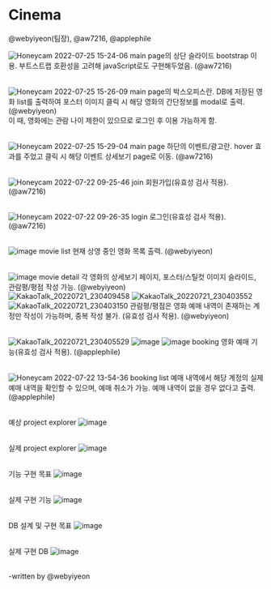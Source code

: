 # Cinema
@webyiyeon(팀장), @aw7216, @applephile <br/>

![Honeycam 2022-07-25 15-24-06](https://user-images.githubusercontent.com/97453781/180711729-ebf66bc0-ce95-4586-b8d2-9009f9b585b5.gif)
main page의 상단 슬라이드 bootstrap 이용. 부트스트랩 호환성을 고려해 javaScript로도 구현해두었음. (@aw7216) <br/><br/>

![Honeycam 2022-07-25 15-26-09](https://user-images.githubusercontent.com/97453781/180711996-c3480d25-3b11-412a-842b-f297879fd491.gif)
main page의 박스오피스란. DB에 저장된 영화 list를 출력하여 포스터 이미지 클릭 시 해당 영화의 간단정보를 modal로 출력. (@webyiyeon)<br/>
이 때, 영화에는 관람 나이 제한이 있으므로 로그인 후 이용 가능하게 함.<br/><br/>

![Honeycam 2022-07-25 15-29-04](https://user-images.githubusercontent.com/97453781/180712425-ae9d1813-d3b0-4062-b467-ef8379d977d0.gif)
main page  하단의 이벤트/광고란. hover 효과를 주었고 클릭 시 해당 이벤트 상세보기 page로 이동. (@aw7216)<br/><br/>

![Honeycam 2022-07-22 09-25-46](https://user-images.githubusercontent.com/97453781/180713020-dbff7208-54d9-4ae6-baac-380ee58ff36e.gif)
join 회원가입(유효성 검사 적용). (@aw7216)<br/><br/>

![Honeycam 2022-07-22 09-26-35](https://user-images.githubusercontent.com/97453781/180713076-d481bbba-d225-4197-a5c8-f88dcb0001da.gif)
login 로그인(유효성 검사 적용). (@aw7216)<br/><br/>

![image](https://user-images.githubusercontent.com/97453781/180713248-b54a814d-b55e-4bbe-a943-20baf1c561d4.png)
movie list 현재 상영 중인 영화 목록 출력. (@webyiyeon)<br/><br/>

![image](https://user-images.githubusercontent.com/97453781/180713361-a1652f5f-532b-4bb5-9aa3-0e80ffa26b61.png)
movie detail 각 영화의 상세보기 페이지, 포스터/스틸컷 이미지 슬라이드, 관람평/평점 작성 가능. (@webyiyeon)<br/>
![KakaoTalk_20220721_230409458](https://user-images.githubusercontent.com/97453781/180713455-d627d202-40e7-4337-a936-b044ff98724a.gif)
![KakaoTalk_20220721_230403552](https://user-images.githubusercontent.com/97453781/180713465-ede0225c-58c2-4151-b054-7a228354f4a0.gif)
![KakaoTalk_20220721_230403150](https://user-images.githubusercontent.com/97453781/180713471-021e8d7c-894c-4543-8884-6722288dd18f.gif)
관람평/평점은 영화 예매 내역이 존재하는 계정만 작성이 가능하며, 중복 작성 불가. (유효성 검사 적용). (@webyiyeon)<br/><br/>

![KakaoTalk_20220721_230405529](https://user-images.githubusercontent.com/97453781/180713670-1f766046-4c32-4f9b-b7be-c65d34130620.gif)
![image](https://user-images.githubusercontent.com/97453781/180714357-4f4fb837-30a8-4020-8d1b-0f51ef3b5489.png)
![image](https://user-images.githubusercontent.com/97453781/180714333-02cb7e34-674f-4011-9d43-7c8a6ad20f8d.png)
booking 영화 예매 기능(유효성 검사 적용). (@applephile) <br/><br/>

![Honeycam 2022-07-22 13-54-36](https://user-images.githubusercontent.com/97453781/180713812-067232dc-4bfa-4026-8879-5dfb2bc94882.gif)
booking list 예매 내역에서 해당 계정의 실제 예매 내역을 확인할 수 있으며, 예매 취소가 가능. 예매 내역이 없을 경우 없다고 출력. (@applephile)<br/><br/>


예상 project explorer
![image](https://user-images.githubusercontent.com/97453781/180714060-6cecaae3-4eac-4642-9979-6e110d0eca0b.png)<br/><br/>

실제 project explorer
![image](https://user-images.githubusercontent.com/97453781/180714117-b6219b02-1bfa-492e-9a90-b657e2de88f8.png)<br/><br/>

기능 구현 목표
![image](https://user-images.githubusercontent.com/97453781/180714137-77c7b7be-48c5-42ae-84e3-74c210dbbd99.png)<br/><br/>

실제 구현 기능
![image](https://user-images.githubusercontent.com/97453781/180714227-91e1cdbe-6691-43c7-a832-49ce354a00d9.png)<br/><br/>

DB 설계 및 구현 목표
![image](https://user-images.githubusercontent.com/97453781/180714677-e6f3d4cb-3a9a-42f8-bb0b-917db29f8b6e.png)<br/><br/>

실제 구현 DB
![image](https://user-images.githubusercontent.com/97453781/180714716-5d65f0b5-3b3d-4116-94d7-598cc9e82667.png)<br/><br/>


-written by @webyiyeon
